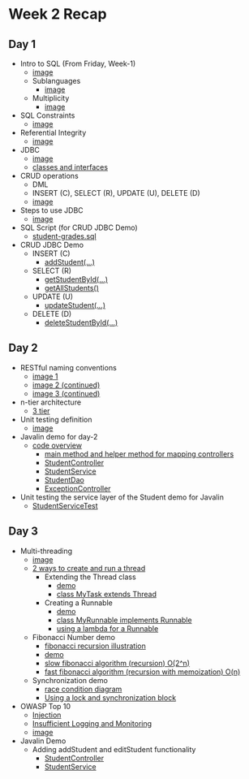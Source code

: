 # Week 2 Recap

## Day 1
- Intro to SQL (From Friday, Week-1)
    - [image](./images/sql.JPG)
    - Sublanguages
        - [image](./images/sql-sublanguages.JPG)
    - Multiplicity
        - [image](./images/multiplicity.JPG)
- SQL Constraints
    - [image](./images/sql-constraints.JPG)
- Referential Integrity
    - [image](./images/referential-integrity.JPG)
- JDBC
    - [image](./images/jdbc-notes.JPG)
    - [classes and interfaces](./images/jdbc-classes-and-interfaces.JPG)
- CRUD operations
    - DML
    - INSERT (C), SELECT (R), UPDATE (U), DELETE (D)
    - [image](./images/crud-dml.JPG)
- Steps to use JDBC
    - [image](./images/steps-to-use-jdbc.JPG)
- SQL Script (for CRUD JDBC Demo)
    - [student-grades.sql](https://github.com/java-gcp-220228/training/blob/main/week-2/day-1/student-grades.sql)
- CRUD JDBC Demo
    - INSERT (C)
        - [addStudent(...)](https://github.com/java-gcp-220228/training/blob/main/week-2/day-1/crud-demo/src/main/java/com/revature/dao/StudentDao.java#L20-L38)
    - SELECT (R)
        - [getStudentById(...)](https://github.com/java-gcp-220228/training/blob/main/week-2/day-1/crud-demo/src/main/java/com/revature/dao/StudentDao.java#L41-L68)
        - [getAllStudents()](https://github.com/java-gcp-220228/training/blob/main/week-2/day-1/crud-demo/src/main/java/com/revature/dao/StudentDao.java#L70-L91)
    - UPDATE (U)
        - [updateStudent(...)](https://github.com/java-gcp-220228/training/blob/main/week-2/day-1/crud-demo/src/main/java/com/revature/dao/StudentDao.java#L94-L113)
    - DELETE (D)
        - [deleteStudentById(...)](https://github.com/java-gcp-220228/training/blob/main/week-2/day-1/crud-demo/src/main/java/com/revature/dao/StudentDao.java#L117-L133)

## Day 2
- RESTful naming conventions
    - [image 1](./images/restful-naming-conventions-1.JPG)
    - [image 2 (continued)](./images/restful-naming-conventions-2.JPG)
    - [image 3 (continued)](./images/restful-naming-conventions-3.JPG)
- n-tier architecture
    - [3 tier](./images/3-tier-architecture.JPG)
- Unit testing definition
    - [image](./images/unit-testing.JPG)
- Javalin demo for day-2
    - [code overview](https://github.com/java-gcp-220228/training/tree/main/week-2/day-2/javalin-demo/src/main/java/com/revature)
        - [main method and helper method for mapping controllers](https://github.com/java-gcp-220228/training/blob/main/week-2/day-2/javalin-demo/src/main/java/com/revature/main/Driver.java#L11-L23)
        - [StudentController](https://github.com/java-gcp-220228/training/blob/main/week-2/day-2/javalin-demo/src/main/java/com/revature/controller/StudentController.java#L11-L40)
        - [StudentService](https://github.com/java-gcp-220228/training/blob/main/week-2/day-2/javalin-demo/src/main/java/com/revature/service/StudentService.java#L10-L45)
        - [StudentDao](https://github.com/java-gcp-220228/training/blob/main/week-2/day-2/javalin-demo/src/main/java/com/revature/dao/StudentDao.java)
        - [ExceptionController](https://github.com/java-gcp-220228/training/blob/main/week-2/day-2/javalin-demo/src/main/java/com/revature/controller/ExceptionController.java#L11-L29)
- Unit testing the service layer of the Student demo for Javalin
    - [StudentServiceTest](https://github.com/java-gcp-220228/training/blob/main/week-2/day-2/javalin-demo/src/test/java/com/revature/service/StudentServiceTest.java)

## Day 3
- Multi-threading
    - [image](./images/multi-threading.JPG)
    - [2 ways to create and run a thread](https://github.com/java-gcp-220228/training/blob/main/week-2/day-3/multi-threading-intro/src/com/revature/main/Driver.java#L7-L10)
        - Extending the Thread class
            - [demo](https://github.com/java-gcp-220228/training/blob/main/week-2/day-3/multi-threading-intro/src/com/revature/main/Driver.java#L12-L14)
            - [class MyTask extends Thread](https://github.com/java-gcp-220228/training/blob/main/week-2/day-3/multi-threading-intro/src/com/revature/main/MyTask.java#L3-L14)
        - Creating a Runnable
            - [demo](https://github.com/java-gcp-220228/training/blob/main/week-2/day-3/multi-threading-intro/src/com/revature/main/Driver.java#L16-L19)
            - [class MyRunnable implements Runnable](https://github.com/java-gcp-220228/training/blob/main/week-2/day-3/multi-threading-intro/src/com/revature/main/MyRunnable.java#L3-L15)
            - [using a lambda for a Runnable](https://github.com/java-gcp-220228/training/blob/main/week-2/day-3/multi-threading-intro/src/com/revature/main/Driver.java#L21-L27)
    - Fibonacci Number demo
        - [fibonacci recursion illustration](./images/fibonacci-recursion.JPG)
        - [demo](https://github.com/java-gcp-220228/training/blob/main/week-2/day-3/fibonacci-number-multithreading/src/com/revature/main/Driver.java#L7-L36)
        - [slow fibonacci algorithm (recursion) O(2^n)](https://github.com/java-gcp-220228/training/blob/main/week-2/day-3/fibonacci-number-multithreading/src/com/revature/main/NumberUtility.java#L7-L14)
        - [fast fibonacci algorithm (recursion with memoization) O(n)](https://github.com/java-gcp-220228/training/blob/main/week-2/day-3/fibonacci-number-multithreading/src/com/revature/main/NumberUtility.java#L16-L31)
    - Synchronization demo
        - [race condition diagram](./images/race-condition.JPG)
        - [Using a lock and synchronization block](https://github.com/java-gcp-220228/training/blob/main/week-2/day-3/synchronization-demo/src/com/revature/main/Counter.java#L7-L32)
- OWASP Top 10
    - [Injection](https://owasp.org/www-project-top-ten/2017/A1_2017-Injection)
    - [Insufficient Logging and Monitoring](https://owasp.org/www-project-top-ten/2017/A10_2017-Insufficient_Logging%2526Monitoring)
    - [image](./images/owasp-sql-injection-insufficient-logging.JPG)
- Javalin Demo
    - Adding addStudent and editStudent functionality
        - [StudentController](https://github.com/java-gcp-220228/training/blob/main/week-2/day-3/javalin-demo/src/main/java/com/revature/controller/StudentController.java#L35-L51)
        - [StudentService](https://github.com/java-gcp-220228/training/blob/main/week-2/day-3/javalin-demo/src/main/java/com/revature/service/StudentService.java#L50-L95)